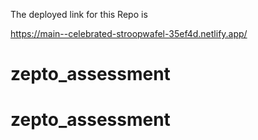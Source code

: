 The deployed link for this Repo is 

https://main--celebrated-stroopwafel-35ef4d.netlify.app/


# zepto_assessment
# zepto_assessment
